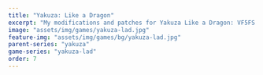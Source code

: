 ```yaml
---
title: "Yakuza: Like a Dragon"
excerpt: "My modifications and patches for Yakuza Like a Dragon: VF5FS Unlocker."
image: "assets/img/games/yakuza-lad.jpg"
feature-img: "assets/img/games/bg/yakuza-lad.jpg"
parent-series: "yakuza"
game-series: "yakuza-lad"
order: 7
---
```

